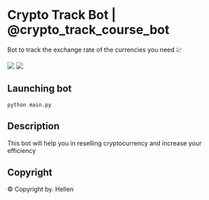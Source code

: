 # Crypto Track Bot | @crypto_track_course_bot 
Bot to track the exchange rate of the currencies you need 💹
<p>
    <a href="https://t.me/crypto_track_course_bot"><img src="https://img.shields.io/badge/Crypto_Track-Telegram-blue"></a>
    <a href="https://github.com/HellenWeb"><img src="https://img.shields.io/badge/HellenWeb-Github-lightgrey"></a>
</p>

## Launching bot
```
python main.py
```
## Description
This bot will help you in reselling cryptocurrency and increase your efficiency
## Copyright
© Copyright by. Hellen